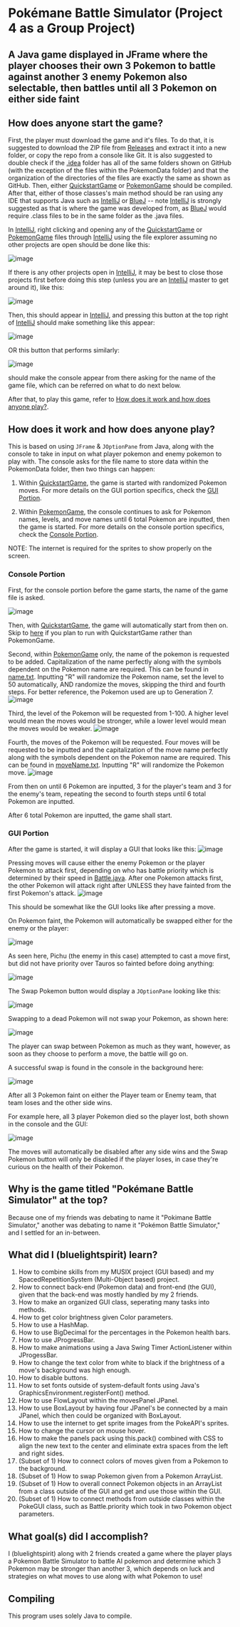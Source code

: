 # Pokémane Battle Simulator (Project 4 as a Group Project)
## A Java game displayed in JFrame where the player chooses their own 3 Pokemon to battle against another 3 enemy Pokemon also selectable, then battles until all 3 Pokemon on either side faint

## How does anyone start the game?

First, the player must download the game and it's files. To do that, it is suggested to download the ZIP file from [Releases](https://github.com/bluelightspirit/Project4/releases) and extract it into a new folder, or copy the repo from a console like Git. It is also suggested to double check if the [.idea](https://github.com/bluelightspirit/Project4/tree/main/.idea) folder has all of the same folders shown on GitHub (with the exception of the files within the PokemonData folder) and that the organization of the directories of the files are exactly the same as shown as GitHub. Then, either [QuickstartGame](https://github.com/bluelightspirit/Project4/blob/main/QuickstartGame.java) or [PokemonGame](https://github.com/bluelightspirit/Project4/blob/main/PokemonGame.java) should be compiled. After that, either of those classes's main method should be ran using any IDE that supports Java such as [IntelliJ](https://www.jetbrains.com/idea/download/) or [BlueJ](https://www.bluej.org/) -- note [IntelliJ](https://www.jetbrains.com/idea/download/) is strongly suggested as that is where the game was developed from, as [BlueJ](https://www.bluej.org/) would require .class files to be in the same folder as the .java files. 

In [IntelliJ](https://www.jetbrains.com/idea/download/), right clicking and opening any of the [QuickstartGame](https://github.com/bluelightspirit/Project4/blob/main/QuickstartGame.java) or [PokemonGame](https://github.com/bluelightspirit/Project4/blob/main/PokemonGame.java) files through [IntelliJ](https://www.jetbrains.com/idea/download/) using the file explorer assuming no other projects are open should be done like this:

![image](https://user-images.githubusercontent.com/22280271/236398926-9ebf9600-0252-4f8b-860a-d4f4d7ac4836.png)

If there is any other projects open in [IntelliJ](https://www.jetbrains.com/idea/download/), it may be best to close those projects first before doing this step (unless you are an [IntelliJ](https://www.jetbrains.com/idea/download/) master to get around it), like this:

![image](https://user-images.githubusercontent.com/22280271/236399315-edd1f689-fb0e-4151-ac16-e0bdcfdc1a90.png)

Then, this should appear in [IntelliJ](https://www.jetbrains.com/idea/download/), and pressing this button at the top right of [IntelliJ](https://www.jetbrains.com/idea/download/) should make something like this appear:

![image](https://user-images.githubusercontent.com/22280271/236397478-e34dcac0-df10-461b-918f-c966c2d797ec.png)

OR this button that performs similarly:

![image](https://user-images.githubusercontent.com/22280271/236397768-0f2e6bea-b367-4a6f-a17c-3da2ff795691.png)

should make the console appear from there asking for the name of the game file, which can be referred on what to do next below.

After that, to play this game, refer to [How does it work and how does anyone play?](https://github.com/bluelightspirit/Project4/tree/main#how-does-it-work-and-how-does-anyone-play).

## How does it work and how does anyone play?

This is based on using `JFrame` & `JOptionPane` from Java, along with the console to take in input on what player pokemon and enemy pokemon to play with.
The console asks for the file name to store data within the PokemonData folder, then two things can happen:
1) Within [QuickstartGame](https://github.com/bluelightspirit/Project4/blob/main/QuickstartGame.java), the game is started with randomized Pokemon moves. For more details on the GUI portion specifics, check the [GUI Portion](https://github.com/bluelightspirit/Project4#gui-portion).

2) Within [PokemonGame](https://github.com/bluelightspirit/Project4/blob/main/PokemonGame.java), the console continues to ask for Pokemon names, levels, and move names until 6 total Pokemon are inputted, then the game is started.
For more details on the console portion specifics, check the [Console Portion](https://github.com/bluelightspirit/Project4#console-portion).

NOTE: The internet is required for the sprites to show properly on the screen.

### Console Portion
First, for the console portion before the game starts, the name of the game file is asked.

![image](https://user-images.githubusercontent.com/22280271/236382805-fb5a3a39-b85a-4c15-b33c-58e9915c2157.png)

Then, with [QuickstartGame](https://github.com/bluelightspirit/Project4/blob/main/QuickstartGame.java), the game will automatically start from then on. Skip to [here](https://github.com/bluelightspirit/Project4#gui-portion) if you plan to run with QuickstartGame rather than PokemonGame.

Second, within [PokemonGame](https://github.com/bluelightspirit/Project4/blob/main/PokemonGame.java) only, the name of the pokemon is requested to be added. Capitalization of the name perfectly along with the symbols dependent on the Pokemon name are required. This can be found in [name.txt](https://github.com/bluelightspirit/Project4/blob/main/.idea/name.txt).
Inputting "R" will randomize the Pokemon name, set the level to 50 automatically, AND randomize the moves, skipping the third and fourth steps.
For better reference, the Pokemon used are up to Generation 7.
![image](https://user-images.githubusercontent.com/22280271/236382989-f5c0ac89-1564-4b96-a991-708a9371e5dc.png)

Third, the level of the Pokemon will be requested from 1-100. A higher level would mean the moves would be stronger, while a lower level would mean the moves would be weaker.
![image](https://user-images.githubusercontent.com/22280271/236383218-f5642724-c051-4c57-8857-f60c4a675fd3.png)

Fourth, the moves of the Pokemon will be requested. Four moves will be requested to be inputted and the capitalization of the move name perfectly along with the symbols dependent on the Pokemon name are required. This can be found in [moveName.txt](https://github.com/bluelightspirit/Project4/blob/main/.idea/moveName.txt).
Inputting "R" will randomize the Pokemon move.
![image](https://user-images.githubusercontent.com/22280271/236383350-55edd0d4-013d-4803-a8e4-c5053cebbaf0.png)

From then on until 6 Pokemon are inputted, 3 for the player's team and 3 for the enemy's team, repeating the second to fourth steps until 6 total Pokemon are inputted.

After 6 total Pokemon are inputted, the game shall start.

### GUI Portion
After the game is started, it will display a GUI that looks like this:
![image](https://user-images.githubusercontent.com/22280271/236383998-05e202d4-1d4d-4940-ac5e-5e331ddca965.png)

Pressing moves will cause either the enemy Pokemon or the player Pokemon to attack first, depending on who has battle priority which is determined by their speed in [Battle.java](https://github.com/bluelightspirit/Project4/blob/main/Battle.java).
After one Pokemon attacks first, the other Pokemon will attack right after UNLESS they have fainted from the first Pokemon's attack.
![image](https://user-images.githubusercontent.com/22280271/236384226-1dceee87-98fb-47d9-905a-9bffe2b1a49f.png)

This should be somewhat like the GUI looks like after pressing a move.

On Pokemon faint, the Pokemon will automatically be swapped either for the enemy or the player:

![image](https://user-images.githubusercontent.com/22280271/236384283-b43333af-0b49-40e6-aed9-15f374038694.png)

As seen here, Pichu (the enemy in this case) attempted to cast a move first, but did not have priority over Tauros so fainted before doing anything:

![image](https://user-images.githubusercontent.com/22280271/236384535-7849d53d-02e4-46c1-bf74-cf10e5effcf6.png)

The Swap Pokemon button would display a `JOptionPane` looking like this:

![image](https://user-images.githubusercontent.com/22280271/236384604-42a5f9a0-728b-4236-932f-59594f3ddf0e.png)

Swapping to a dead Pokemon will not swap your Pokemon, as shown here:

![image](https://user-images.githubusercontent.com/22280271/236384726-50d387d0-b451-49e4-b1ac-97abc1ad16b8.png)

The player can swap between Pokemon as much as they want, however, as soon as they choose to perform a move, the battle will go on.

A successful swap is found in the console in the background here:

![image](https://user-images.githubusercontent.com/22280271/236384935-f67caafb-7cf7-42c1-85b3-8ca3087ed8ab.png)

After all 3 Pokemon faint on either the Player team or Enemy team, that team loses and the other side wins.

For example here, all 3 player Pokemon died so the player lost, both shown in the console and the GUI:

![image](https://user-images.githubusercontent.com/22280271/236385087-659e9261-52e4-48dd-85ef-62f40d5605a9.png)

The moves will automatically be disabled after any side wins and the Swap Pokemon button will only be disabled if the player loses, in case they're curious on the health of their Pokemon.

## Why is the game titled "Pokémane Battle Simulator" at the top?

Because one of my friends was debating to name it "Pokimane Battle Simulator," another was debating to name it "Pokémon Battle Simulator," and I settled for an in-between.

## What did I (bluelightspirit) learn?

1) How to combine skills from my MUSIX project (GUI based) and my SpacedRepetitionSystem (Multi-Object based) project.
2) How to connect back-end (Pokemon data) and front-end (the GUI), given that the back-end was mostly handled by my 2 friends.
3) How to make an organized GUI class, seperating many tasks into methods.
4) How to get color brightness given Color parameters.
5) How to use a HashMap.
6) How to use BigDecimal for the percentages in the Pokemon health bars.
7) How to use JProgressBar.
8) How to make animations using a Java Swing Timer ActionListener within JProgessBar.
9) How to change the text color from white to black if the brightness of a move's background was high enough.
10) How to disable buttons.
11) How to set fonts outside of system-default fonts using Java's GraphicsEnvironment.registerFont() method.
12) How to use FlowLayout within the movesPanel JPanel.
13) How to use BoxLayout by having four JPanel's be connected by a main JPanel, which then could be organized with BoxLayout.
14) How to use the internet to get sprite images from the PokeAPI's sprites.
15) How to change the cursor on mouse hover.
16) How to make the panels pack using this.pack() combined with CSS to align the new text to the center and eliminate extra spaces from the left and right sides.
17) (Subset of 1) How to connect colors of moves given from a Pokemon to the background.
18) (Subset of 1) How to swap Pokemon given from a Pokemon ArrayList.
19) (Subset of 1) How to overall connect Pokemon objects in an ArrayList from a class outside of the GUI and get and use those within the GUI.
20) (Subset of 1) How to connect methods from outside classes within the PokeGUI class, such as Battle.priority which took in two Pokemon object parameters.

## What goal(s) did I accomplish?

I (bluelightspirit) along with 2 friends created a game where the player plays a Pokemon Battle Simulator to battle AI pokemon and determine which 3 Pokemon may be stronger than another 3, which
  depends on luck and strategies on what moves to use along with what Pokemon to use!

## Compiling

This program uses solely Java to compile.
